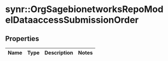 # synr::OrgSagebionetworksRepoModelDataaccessSubmissionOrder


## Properties
Name | Type | Description | Notes
------------ | ------------- | ------------- | -------------


